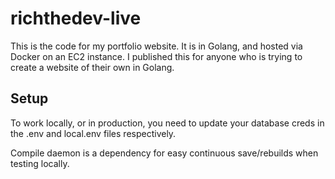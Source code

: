 # richthedev-live
This is the code for my portfolio website. It is in Golang, and hosted via Docker on an EC2 instance. I published this for anyone who is trying to create a website of their own in Golang.

## Setup
To work locally, or in production, you need to update your database creds in the .env and local.env files respectively.

Compile daemon is a dependency for easy continuous save/rebuilds when testing locally.
